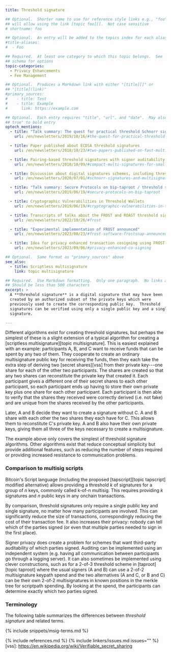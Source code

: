 ```yaml
---
title: Threshold signature

## Optional.  Shorter name to use for reference style links e.g., "foo"
## will allow using the link [topic foo][].  Not case sensitive
# shortname: foo

## Optional.  An entry will be added to the topics index for each alias
#title-aliases:
#  - Foo

## Required.  At least one category to which this topic belongs.  See
## schema for options
topic-categories:
  - Privacy Enhancements
  - Fee Management

## Optional.  Produces a Markdown link with either "[title][]" or
## "[title](link)"
#primary_sources:
#    - title: Test
#    - title: Example
#      link: https://example.com

## Optional.  Each entry requires "title", "url", and "date".  May also use "feature:
## true" to bold entry
optech_mentions:
  - title: "Talk summary: The quest for practical threshold Schnorr signatures"
    url: /en/newsletters/2019/10/16/#the-quest-for-practical-threshold-schnorr-signatures

  - title: Paper published about ECDSA threshold signatures
    url: /en/newsletters/2018/10/23/#two-papers-published-on-fast-multiparty-ecdsa

  - title: Pairing-based threshold signatures with signer auditability
    url: /en/newsletters/2018/10/09/#compact-multi-signatures-for-smaller-blockchains

  - title: Discussion about digital signatures schemes, including threshold signatures
    url: /en/newsletters/2020/07/01/#schnorr-signatures-and-multisignatures

  - title: "Talk summary: Secure Protocols on bip-taproot / threshold sigs with MuSig"
    url: /en/newsletters/2019/06/19/#secure-protocols-on-bip-taproot

  - title: Cryptographic Vulnerabilities in Threshold Wallets
    url: /en/newsletters/2019/06/19/#cryptographic-vulnerabilities-in-threshold-wallets

  - title: Transcripts of talks about the FROST and ROAST threshold signature schemes
    url: /en/newsletters/2022/10/26/#frost

  - title: "Experimental implementation of FROST announced"
    url: /en/newsletters/2023/08/23/#frost-software-frostsnap-announced

  - title: Idea for privacy enhanced transaction cosigning using FROST
    url: /en/newsletters/2023/09/06/#privacy-enhanced-co-signing

## Optional.  Same format as "primary_sources" above
see_also:
  - title: Scriptless multisignature
    link: topic multisignature

## Required.  Use Markdown formatting.  Only one paragraph.  No links allowed.
## Should be less than 500 characters
excerpt: >
  A **threshold signature** is a digital signature that may have been
  created by an authorized subset of the private keys which were
  previously used to create the corresponding public key.  Threshold
  signatures can be verified using only a single public key and a single
  signature.

---
```

Different algorithms exist for creating threshold signatures, but
perhaps the simplest of these is a slight extension of a typical
algorithm for creating a [scriptless multisignature][topic multisignature].  This
is easiest explained with an example: participants A, B, and C want to receive
funds that can be spent by any two of them.  They cooperate to create
an ordinary multisignature public key for receiving the funds, then they
each take the extra step of deriving two [secret shares][vss] from their
private key---one share for each of the other two participants.  The
shares are created so that any two shares can reconstitute the private
key that created it.  Each participant gives a different one of their
secret shares to each other participant, so each participant ends up
having to store their own private key plus one share for each other
participant.  Each participant is then able to verify that the shares
they received were correctly derived (i.e. not fake) and are unique from
the shares received by the other participants.

Later, A and B decide they want to create a signature
without C.  A and B
share with each other the two shares they each have for C.  This
allows them to reconstitute C's private key.  A and B also
have their own private keys, giving them all three of the keys necessary
to create a multisignature.

The example above only covers the simplest of threshold signature
algorithms.  Other algorithms exist that reduce conceptual simplicity but provide
additional features, such as reducing the number of steps required or providing increased
resistance to communication problems.

### Comparison to multisig scripts

Bitcoin's Script language (including the proposed [tapscript][topic
tapscript] modified alternative) allows providing a threshold *k* of
signatures for a group of *n* keys, commonly called k-of-n multisig.
This requires providing *k* signatures and *n* public keys in any
onchain transactions.

By comparison, threshold signatures only require a single public key and
single signature, no matter how many participants are involved.
This can significantly reduce the
size of transactions, correspondingly reducing the cost of their
transaction fee.  It also increases their privacy: nobody can tell which
of the parties signed (or even that multiple parties needed to sign in
the first place).

Signer privacy does create a problem for schemes that want
third-party auditability of which parties signed.
Auditing can be implemented using an independent system (e.g. having all
communication between participants go through a logging server).  It can
also sometimes be implemented using clever constructions, such as for a
2-of-3 threshold scheme in [taproot][topic taproot] where the usual
signers (A and B) can use a 2-of-2 multisignature keypath spend and the
two alternatives (A and C, or B and C) can be their own 2-of-2
multisignatures in known positions in the merkle tree for scriptpath
spending.  By looking at the spend, the participants can determine
exactly which two parties signed.

### Terminology

The following table summarizes the differences between *threshold
signature* and related terms.

{% include snippets/msig-terms.md %}

{% include references.md %}
{% include linkers/issues.md issues="" %}
[vss]: https://en.wikipedia.org/wiki/Verifiable_secret_sharing
